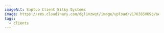 ```yaml
---
imageAlt: Saptco Client Silky Systems
image: https://res.cloudinary.com/dgl1vzwqt/image/upload/v1703850693/sepetco_1-300x180_ibo7rj.webp
tags:
  - clients
---
```

